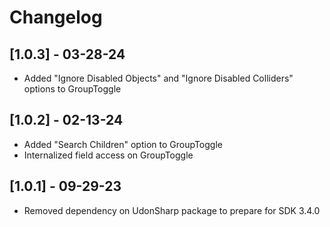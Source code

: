 # Changelog

## [1.0.3] - 03-28-24

- Added "Ignore Disabled Objects" and "Ignore Disabled Colliders" options to GroupToggle

## [1.0.2] - 02-13-24

- Added "Search Children" option to GroupToggle
- Internalized field access on GroupToggle

## [1.0.1] - 09-29-23

- Removed dependency on UdonSharp package to prepare for SDK 3.4.0
